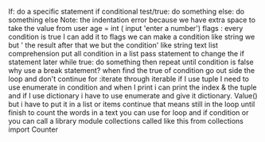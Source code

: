 If:  do a specific statement
if conditional test/true:
	do something
else:
do something else
Note: the indentation error because we have extra space
to take the value from user 
age = int ( input 'enter a number')
flags : every condition is true I can add it to flags
we can make a condition like string we but ' the result after that we but the condition' like string text 
list comprehension put all condition in a list
pass statement to change the if statement later
while true:
do something then repeat until condition is false
why use a break statement? when find the true of condition go out side the loop and don't continue
for :iterate through iterable 
if I use tuple I need to use enumerate in condition and when I print i can print  the index & the tuple and if I use dictionary i have to use enumerate and give it dictionary. Value() but i have to put it in a list  or items
continue that means still in the loop until finish
to count the words in a text you can use for loop and if condition or you can call a library module collections 
called like this from collections import Counter


